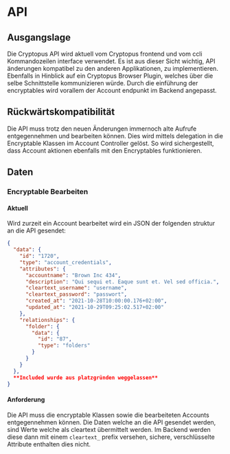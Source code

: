 # API

## Ausgangslage
Die Cryptopus API wird aktuell vom Cryptopus frontend und vom ccli Kommandozeilen interface verwendet. Es ist aus dieser Sicht wichtig, API änderungen kompatibel zu den anderen Applikationen, zu implementieren. Ebenfalls in Hinblick auf ein Cryptopus Browser Plugin, welches über die selbe Schnittstelle kommunizieren würde. Durch die einführung der encryptables wird vorallem der Account endpunkt im Backend angepasst.

## Rückwärtskompatibilität
Die API muss trotz den neuen Änderungen immernoch alte Aufrufe entgegennehmen und bearbeiten können. Dies wird mittels delegation in die Encryptable Klassen im Account Controller gelöst. So wird sichergestellt, dass Account aktionen ebenfalls mit den Encryptables funktionieren.

## Daten 

### Encryptable Bearbeiten

#### Aktuell

Wird zurzeit ein Account bearbeitet wird ein JSON der folgenden struktur an die API gesendet:
```json
{
  "data": {
    "id": "1720",
    "type": "account_credentials",
    "attributes": {
      "accountname": "Brown Inc 434",
      "description": "Qui sequi et. Eaque sunt et. Vel sed officia.",
      "cleartext_username": "username",
      "cleartext_password": "passwort",
      "created_at": "2021-10-28T10:00:00.176+02:00",
      "updated_at": "2021-10-29T09:25:02.517+02:00"
    },
    "relationships": {
      "folder": {
        "data": {
          "id": "87",
          "type": "folders"
        }
      }
    }
  },
  **Included wurde aus platzgründen weggelassen**
}
```

#### Anforderung
Die API muss die encryptable Klassen sowie die bearbeiteten Accounts entgegennehmen können. Die Daten welche an die API gesendet werden, sind Werte welche als cleartext übermittelt werden. Im Backend werden diese dann mit einem `cleartext_` prefix versehen, sichere, verschlüsselte Attribute enthalten dies nicht.